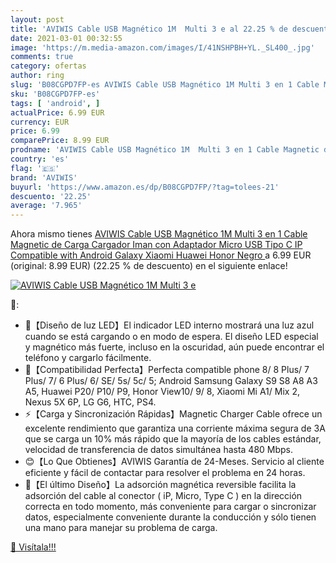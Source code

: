 ```yaml
---
layout: post
title: 'AVIWIS Cable USB Magnético 1M  Multi 3 e al 22.25 % de descuento'
date: 2021-03-01 00:32:55
image: 'https://m.media-amazon.com/images/I/41NSHPBH+YL._SL400_.jpg'
comments: true
category: ofertas
author: ring
slug: 'B08CGPD7FP-es AVIWIS Cable USB Magnético 1M Multi 3 en 1 Cable Magnetic...'
sku: 'B08CGPD7FP-es'
tags: [ 'android', ]
actualPrice: 6.99 EUR
currency: EUR
price: 6.99
comparePrice: 8.99 EUR
prodname: 'AVIWIS Cable USB Magnético 1M  Multi 3 en 1 Cable Magnetic de Carga Cargador Iman con Adaptador Micro USB Tipo C IP Compatible with Android Galaxy  Xiaomi  Huawei  Honor  Negro '
country: 'es'
flag: '🇪🇸'
brand: 'AVIWIS'
buyurl: 'https://www.amazon.es/dp/B08CGPD7FP/?tag=tolees-21'
descuento: '22.25'
average: '7.965'
---
```


Ahora mismo tienes [AVIWIS Cable USB Magnético 1M  Multi 3 en 1 Cable Magnetic de Carga Cargador Iman con Adaptador Micro USB Tipo C IP Compatible with Android Galaxy  Xiaomi  Huawei  Honor  Negro ](https://www.amazon.es/dp/B08CGPD7FP/?tag=tolees-21) a 6.99 EUR (original: 8.99 EUR) (22.25 %  de descuento) en el siguiente enlace!

[![AVIWIS Cable USB Magnético 1M  Multi 3 e](https://m.media-amazon.com/images/I/41NSHPBH+YL._SL400_.jpg)](https://www.amazon.es/dp/B08CGPD7FP/?tag=tolees-21)

🔎:

- 🎁【Diseño de luz LED】El indicador LED interno mostrará una luz azul cuando se está cargando o en modo de espera. El diseño LED especial y magnético más fuerte, incluso en la oscuridad, aún puede encontrar el teléfono y cargarlo fácilmente.
- 📱【Compatibilidad Perfecta】Perfecta compatible phone 8/ 8 Plus/ 7 Plus/ 7/ 6 Plus/ 6/ SE/ 5s/ 5c/ 5; Android Samsung Galaxy S9 S8 A8 A3 A5, Huawei P20/ P10/ P9, Honor View10/ 9/ 8, Xiaomi Mi A1/ Mix 2, Nexus 5X 6P, LG G6, HTC, PS4.
- ⚡【Carga y Sincronización Rápidas】Magnetic Charger Cable ofrece un excelente rendimiento que garantiza una corriente máxima segura de 3A que se carga un 10% más rápido que la mayoría de los cables estándar, velocidad de transferencia de datos simultánea hasta 480 Mbps.
- 😊【Lo Que Obtienes】AVIWIS Garantía de 24-Meses. Servicio al cliente eficiente y fácil de contactar para resolver el problema en 24 horas.
- 🧲【El último Diseño】La adsorción magnética reversible facilita la adsorción del cable al conector ( iP, Micro, Type C ) en la dirección correcta en todo momento, más conveniente para cargar o sincronizar datos, especialmente conveniente durante la conducción y sólo tienen una mano para manejar su problema de carga.

[🛒 Visítala!!!](https://www.amazon.es/dp/B08CGPD7FP/?tag=tolees-21)
